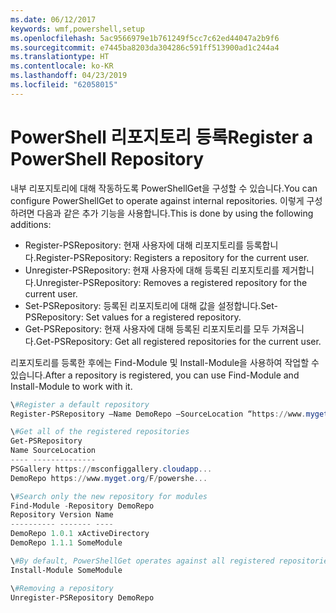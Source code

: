 ```yaml
---
ms.date: 06/12/2017
keywords: wmf,powershell,setup
ms.openlocfilehash: 5ac9566979e1b761249f5cc7c62ed44047a2b9f6
ms.sourcegitcommit: e7445ba8203da304286c591ff513900ad1c244a4
ms.translationtype: HT
ms.contentlocale: ko-KR
ms.lasthandoff: 04/23/2019
ms.locfileid: "62058015"
---
```

# <a name="register-a-powershell-repository"></a><span data-ttu-id="2e7d0-102">PowerShell 리포지토리 등록</span><span class="sxs-lookup"><span data-stu-id="2e7d0-102">Register a PowerShell Repository</span></span>
<span data-ttu-id="2e7d0-103">내부 리포지토리에 대해 작동하도록 PowerShellGet을 구성할 수 있습니다.</span><span class="sxs-lookup"><span data-stu-id="2e7d0-103">You can configure PowerShellGet to operate against internal repositories.</span></span> <span data-ttu-id="2e7d0-104">이렇게 구성하려면 다음과 같은 추가 기능을 사용합니다.</span><span class="sxs-lookup"><span data-stu-id="2e7d0-104">This is done by using the following additions:</span></span>
- <span data-ttu-id="2e7d0-105">Register-PSRepository: 현재 사용자에 대해 리포지토리를 등록합니다.</span><span class="sxs-lookup"><span data-stu-id="2e7d0-105">Register-PSRepository: Registers a repository for the current user.</span></span>
- <span data-ttu-id="2e7d0-106">Unregister-PSRepository: 현재 사용자에 대해 등록된 리포지토리를 제거합니다.</span><span class="sxs-lookup"><span data-stu-id="2e7d0-106">Unregister-PSRepository: Removes a registered repository for the current user.</span></span>
- <span data-ttu-id="2e7d0-107">Set-PSRepository: 등록된 리포지토리에 대해 값을 설정합니다.</span><span class="sxs-lookup"><span data-stu-id="2e7d0-107">Set-PSRepository: Set values for a registered repository.</span></span>
- <span data-ttu-id="2e7d0-108">Get-PSRepository: 현재 사용자에 대해 등록된 리포지토리를 모두 가져옵니다.</span><span class="sxs-lookup"><span data-stu-id="2e7d0-108">Get-PSRepository: Get all registered repositories for the current user.</span></span>

<span data-ttu-id="2e7d0-109">리포지토리를 등록한 후에는 Find-Module 및 Install-Module을 사용하여 작업할 수 있습니다.</span><span class="sxs-lookup"><span data-stu-id="2e7d0-109">After a repository is registered, you can use Find-Module and Install-Module to work with it.</span></span>

```powershell
\#Register a default repository
Register-PSRepository –Name DemoRepo –SourceLocation “https://www.myget.org/F/powershellgetdemo/api/v2” –PublishLocation “<https://www.myget.org/F/powershellgetdemo/api/v2>/package” –InstallationPolicy –Trusted

\#Get all of the registered repositories
Get-PSRepository
Name SourceLocation
---- --------------
PSGallery https://msconfiggallery.cloudapp...
DemoRepo https://www.myget.org/F/powershe...

\#Search only the new repository for modules
Find-Module -Repository DemoRepo
Repository Version Name
---------- ------- ----
DemoRepo 1.0.1 xActiveDirectory
DemoRepo 1.1.1 SomeModule

\#By default, PowerShellGet operates against all registered repositories when none is specified. In this example, the “SomeModule” module is installed from the DemoRepo.
Install-Module SomeModule

\#Removing a repository
Unregister-PSRepository DemoRepo
```
